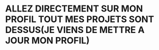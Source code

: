 # ALLEZ DIRECTEMENT SUR MON PROFIL TOUT MES PROJETS SONT DESSUS(JE VIENS DE METTRE A JOUR MON PROFIL)


